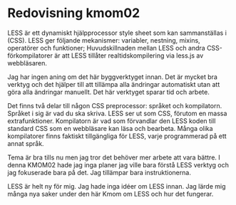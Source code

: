 ---
---
Redovisning kmom02
=========================

LESS är ett dynamiskt hjälpprocessor style sheet som kan sammanställas i (CSS). LESS ger följande mekanismer: variabler, nestning, mixins, operatörer och funktioner; Huvudskillnaden mellan LESS och andra CSS-förkompilatorer är att LESS tillåter realtidskompilering via less.js av webbläsaren.

Jag har ingen aning om det här byggverktyget innan. Det är mycket bra verktyg och det hjälper till att tillämpa alla ändringar automatiskt utan att göra alla ändringar manuellt. Det här verktyget sparar tid och arbete.

Det finns två delar till någon CSS preprocessor: språket och kompilatorn. Språket i sig är vad du ska skriva. LESS ser ut som CSS, förutom en massa extrafunktioner. Kompilatorn är vad som förvandlar den LESS koden till standard CSS som en webbläsare kan läsa och bearbeta. Många olika kompilatorer finns faktiskt tillgängliga för LESS, varje programmerad på ett annat språk.

Tema är bra tills nu men jag tror det behöver mer arbete att vara bättre. I denna KMOM02 hade jag inga planer jag ville bara förstå LESS verktyg och jag fokuserade bara på det. Jag tillämpar bara instruktionerna.

LESS är helt ny för mig. Jag hade inga idéer om LESS innan. Jag lärde mig många nya saker under den här Kmom om LESS och hur det fungerar.
